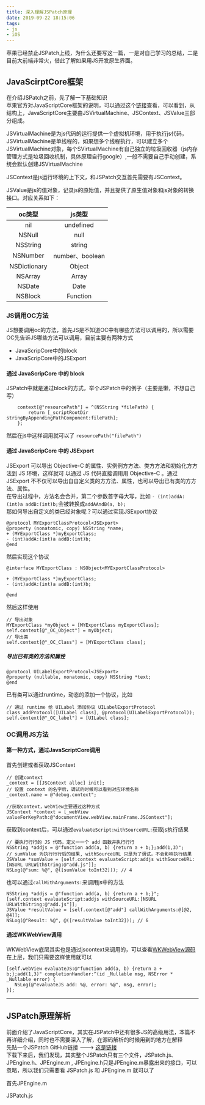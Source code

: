 ```yaml
---
title: 深入理解JSPatch原理
date: 2019-09-22 18:15:06
tags: 
- js
- iOS
---
```


苹果已经禁止JSPatch上线，为什么还要写这一篇，一是对自己学习的总结，二是目前大前端非常火，借此了解如果用JS开发原生界面。  
## JavaScirptCore框架
在介绍JSPatch之前，先了解一下基础知识  
苹果官方对JavaScriptCore框架的说明，可以通过这个[链接]()查看，可以看到，从结构上，JavaScriptCore主要由JSVirtualMachine、JSContext、JSValue三部分组成。  

JSVirtualMachine是为js代码的运行提供一个虚拟机环境，用于执行js代码，JSVirtualMachine是单线程的，如果想多个线程执行，可以建立多个JSVirtualMachine对象，每个SVirtualMachine有自己独立的垃圾回收器（js内存管理方式是垃圾回收机制，具体原理自行google）,一般不需要自己手动创建，系统会默认创建JSVirtualMachine  

JSContext是js运行环境的上下文，和JSPatch交互首先需要有JSContext。  

JSValue是js的值对象，记录js的原始值，并且提供了原生值对象和js对象的转换接口。对应关系如下：

oc类型 | js类型 
:-: | :-: 
nil | undefined |
NSNull | null | 
NSString | string | 
NSNumber | number、boolean | 
NSDictionary | Object | 
NSArray | Array | 
NSDate | Date | 
NSBlock | Function | 

### JS调用OC方法
JS想要调用oc的方法，首先JS是不知道OC中有哪些方法可以调用的，所以需要OC先告诉JS哪些方法可以调用，目前主要有两种方式
+ JavaScripCore中的block
+ JavaScripCore中的JSExport

#### 通过 JavaScripCore 中的 block
JSPatch中就是通过block的方式，举个JSPatch中的例子（主要是懒，不想自己写）
```
    context[@"resourcePath"] = ^(NSString *filePath) {
        return [_scriptRootDir stringByAppendingPathComponent:filePath];
    };
```
然后在js中这样调用就可以了
`resourcePath("filePath")`

#### 通过 JavaScripCore 中的 JSExport
JSExport 可以导出 Objective-C 的属性、实例例⽅方法、类⽅方法和初始化⽅方法到 JS 环境，这样就可 以通过 JS 代码直接调⽤用 Objective-C 。通过 JSExport 不不仅可以导出⾃自定义类的⽅方法、属性，也可以导出已有类的⽅方法、属性。  
在导出过程中，方法名会合并，第二个参数首字母大写，比如
`- (int)addA:(int)a addB:(int)b;`会被转换成`addAAndB(a, b);`  
那如何导出自定义的类已经对象呢？可以通过实现JSExport协议
```
@protocol MYExportClassProtocol<JSExport>
@property (nonatomic, copy) NSString *name;
+ (MYExportClass *)myExportClass;
- (int)addA:(int)a addB:(int)b;
@end
```
然后实现这个协议
```
@interface MYExportClass : NSObject<MYExportClassProtocol>

+ (MYExportClass *)myExportClass;
- (int)addA:(int)a addB:(int)b;

@end
```
然后这样使用
```
// 导出对象
MYExportClass *myObject = [MYExportClass myExportClass]; 
self.context[@"_OC_Object"] = myObject;
// 导出类
self.context[@"_OC_Class"] = [MYExportClass class];
```

##### 导出已有类的方法和属性
```
@protocol UILabelExportProtocol<JSExport>
@property (nullable, nonatomic, copy) NSString *text;
@end
```
已有类可以通过runtime，动态的添加一个协议，比如
```
// 通过 runtime 给 UILabel 添加协议 UILabelExportProtocol class_addProtocol([UILabel class], @protocol(UILabelExportProtocol));
self.context[@"_OC_label"] = [UILabel class];
```

### OC调用JS方法
#### 第一种方式，通过JavaScriptCore调用
首先创建或者获取JSContext
```
// 创建context
_context = [[JSContext alloc] init]; 
// 设置 context 的名字后，调试的时候可以看到对应环境名称
_context.name = @"debug.context";

//获取context，webView主要通过这种方式
JSContext *context = [_webView valueForKeyPath:@"documentView.webView.mainFrame.JSContext"];
```
获取到context后，可以通过`evaluateScript:withSourceURL:`获取js执行结果
```
// 要执⾏行行的 JS 代码，定义⼀一个 add 函数并执⾏行行
NSString *addjs = @"function add(a, b) {return a + b;};add(1,3)";
// sumValue 为执⾏行行后的结果, withSourceURL 只是为了调试，不会影响执行结果
JSValue *sumValue = [self.context evaluateScript:addjs withSourceURL: [NSURL URLWithString:@"add.js"]];
NSLog(@"sum: %@", @([sumValue toInt32])); // 4
```
也可以通过`callWithArguments:`来调用js中的方法
```
NSString *addjs = @"function add(a, b) {return a + b;}";
[self.context evaluateScript:addjs withSourceURL:[NSURL
URLWithString:@"add.js"]];
JSValue *resultValue = [self.context[@"add"] callWithArguments:@[@2, @4]];
NSLog(@"Result: %@", @([resultValue toInt32])); // 6
```

#### 通过WKWebView调用
WKWebView底层其实也是通过jscontext来调用的，可以查看[WKWebView源码](https://opensource.apple.com/source/WebKit2/WebKit2-7605.3.8/UIProcess/API/Cocoa/WKWebView.mm.auto.html)  
在上层，我们只需要这样使用就可以
```
[self.webView evaluateJS:@"function add(a, b) {return a + b;};add(1,3)" completionHandler:^(id _Nullable msg, NSError * _Nullable error) {
   NSLog(@"evaluateJS add: %@, error: %@", msg, error);
}];
```
******

## JSPatch原理解析
前面介绍了JavaScriptCore，其实在JSPatch中还有很多JS的高级用法，本篇不再详细介绍，同时也不需要深入了解，在源码解析的时候用到的地方在解释  
先贴一个JSPatch GitHub链接 ---> [这是链接](https://github.com/bang590/JSPatch)  
下载下来后，我们发现，其实整个JSPatch只有三个文件，JSPatch.js、JPEngine.h、JPEngine.m , JPEngine.h只是JPEngine.m暴露出来的接口，可以忽略，所以我们只需要看 JSPatch.js 和 JPEngine.m 就可以了  

首先JPEngine.m

JSPatch.js